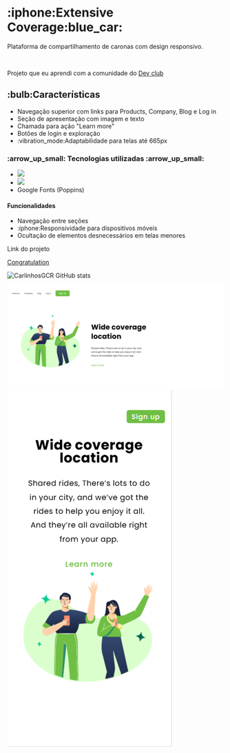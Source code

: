 <h1>:iphone:Extensive Coverage:blue_car:</h1>

<p>Plataforma de compartilhamento de caronas com design responsivo.</p>
 <br>
 <p>Projeto que eu aprendi com a comunidade do <a href="https://rodolfomori.com.br/devclub-n1/">Dev club</a></p>

 <h2>:bulb:Características</h2>

 <ul>
   <li>Navegação superior com links para Products, Company, Blog e Log in</li>
<li>Seção de apresentação com imagem e texto</li>
<li>Chamada para ação "Learn more"</li>
<li> Botões de login e exploração</li>
<li>:vibration_mode:Adaptabilidade para telas até 665px</li>
 </ul>

 <h3> :arrow_up_small: Tecnologias utilizadas :arrow_up_small:</h3>
<ul>
<li> <img src="https://img.shields.io/badge/CSS-239120?&style=for-the-badge&logo=css3&logoColor=white"></li>
<li> <img src="https://img.shields.io/badge/HTML-239120?style=for-the-badge&logo=html5&logoColor=white"></li>
<li> Google Fonts (Poppins)</li>
 </ul>

<h4>Funcionalidades</h4>
<ul>
<li> Navegação entre seções</li>
<li>:iphone:Responsividade para dispositivos móveis</li>
<li> Ocultação de elementos desnecessários em telas menores</li>
 </ul>
 
Link do projeto

<a href="https://carlinhosgcr.github.io/Congratulation-DevClub/">Congratulation</a>

![CarlinhosGCR GitHub stats](https://github-readme-stats.vercel.app/api?username=CarlinhosGCR&show_icons=true&theme=shadow_green)

<img src="https://raw.githubusercontent.com/CarlinhosGCR/Congratulation-DevClub/0e07b7ecfcc210383ab64056082e70b60de86d67/imagens/DESKTOP.png">
<img src="https://github.com/CarlinhosGCR/Congratulation-DevClub/blob/main/imagens/PHONE%20CELL.png?raw=true">
